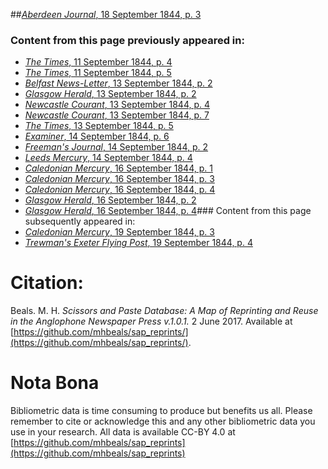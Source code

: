 ##[*Aberdeen Journal*, 18 September 1844, p. 3](https://mhbeals.github.io/sap_html/Aberdeen-Journal/Aberdeen-Journal-18-September-1844-p-3)

### Content from this page previously appeared in:
+ [*The Times*, 11 September 1844, p. 4](https://mhbeals.github.io/sap_html/The-Times/The-Times-11-September-1844-p-4)
+ [*The Times*, 11 September 1844, p. 5](https://mhbeals.github.io/sap_html/The-Times/The-Times-11-September-1844-p-5)
+ [*Belfast News-Letter*, 13 September 1844, p. 2](https://mhbeals.github.io/sap_html/Belfast-News-Letter/Belfast-News-Letter-13-September-1844-p-2)
+ [*Glasgow Herald*, 13 September 1844, p. 2](https://mhbeals.github.io/sap_html/Glasgow-Herald/Glasgow-Herald-13-September-1844-p-2)
+ [*Newcastle Courant*, 13 September 1844, p. 4](https://mhbeals.github.io/sap_html/Newcastle-Courant/Newcastle-Courant-13-September-1844-p-4)
+ [*Newcastle Courant*, 13 September 1844, p. 7](https://mhbeals.github.io/sap_html/Newcastle-Courant/Newcastle-Courant-13-September-1844-p-7)
+ [*The Times*, 13 September 1844, p. 5](https://mhbeals.github.io/sap_html/The-Times/The-Times-13-September-1844-p-5)
+ [*Examiner*, 14 September 1844, p. 6](https://mhbeals.github.io/sap_html/Examiner/Examiner-14-September-1844-p-6)
+ [*Freeman's Journal*, 14 September 1844, p. 2](https://mhbeals.github.io/sap_html/Freeman's-Journal/Freeman's-Journal-14-September-1844-p-2)
+ [*Leeds Mercury*, 14 September 1844, p. 4](https://mhbeals.github.io/sap_html/Leeds-Mercury/Leeds-Mercury-14-September-1844-p-4)
+ [*Caledonian Mercury*, 16 September 1844, p. 1](https://mhbeals.github.io/sap_html/Caledonian-Mercury/Caledonian-Mercury-16-September-1844-p-1)
+ [*Caledonian Mercury*, 16 September 1844, p. 3](https://mhbeals.github.io/sap_html/Caledonian-Mercury/Caledonian-Mercury-16-September-1844-p-3)
+ [*Caledonian Mercury*, 16 September 1844, p. 4](https://mhbeals.github.io/sap_html/Caledonian-Mercury/Caledonian-Mercury-16-September-1844-p-4)
+ [*Glasgow Herald*, 16 September 1844, p. 2](https://mhbeals.github.io/sap_html/Glasgow-Herald/Glasgow-Herald-16-September-1844-p-2)
+ [*Glasgow Herald*, 16 September 1844, p. 4](https://mhbeals.github.io/sap_html/Glasgow-Herald/Glasgow-Herald-16-September-1844-p-4)### Content from this page subsequently appeared in:
+ [*Caledonian Mercury*, 19 September 1844, p. 3](https://mhbeals.github.io/sap_html/Caledonian-Mercury/Caledonian-Mercury-19-September-1844-p-3)
+ [*Trewman's Exeter Flying Post*, 19 September 1844, p. 4](https://mhbeals.github.io/sap_html/Trewman's-Exeter-Flying-Post/Trewman's-Exeter-Flying-Post-19-September-1844-p-4)
                    
# Citation: 

Beals. M. H. *Scissors and Paste Database: A Map of Reprinting and Reuse in the Anglophone Newspaper Press v.1.0.1.* 2 June 2017. Available at [https://github.com/mhbeals/sap_reprints/](https://github.com/mhbeals/sap_reprints/). 
                    
# Nota Bona

Bibliometric data is time consuming to produce but benefits us all. Please remember to cite or acknowledge this and any other bibliometric data you use in your research. All data is available CC-BY 4.0 at [https://github.com/mhbeals/sap_reprints](https://github.com/mhbeals/sap_reprints)